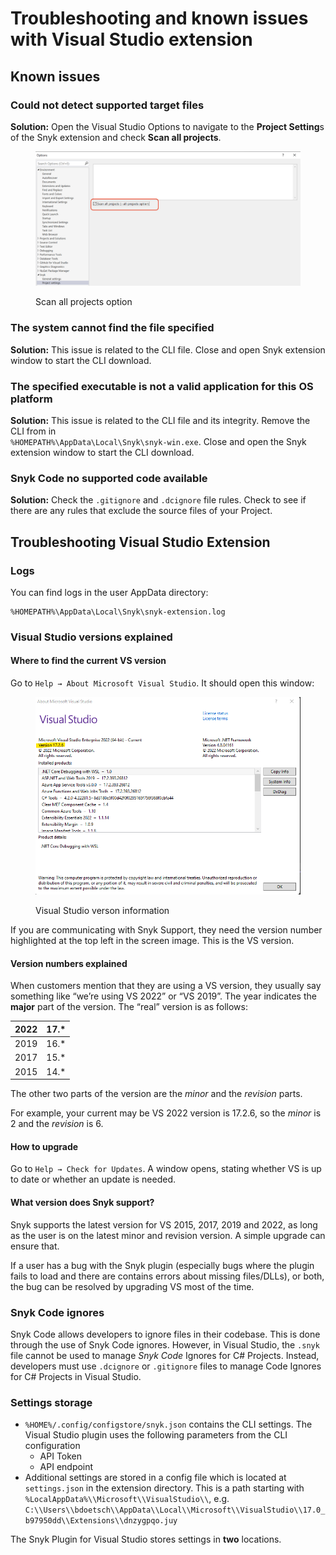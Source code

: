 # Troubleshooting and known issues with Visual Studio extension

## Known issues

### Could not detect supported target files

**Solution:** Open the Visual Studio Options to navigate to the **Project Setting**s of the Snyk extension and check **Scan all projects**.

<figure><img src="../../../.gitbook/assets/readme_image_4_1.png" alt="Scan all projects option"><figcaption><p>Scan all projects option</p></figcaption></figure>

### The system cannot find the file specified

**Solution:** This issue is related to the CLI file. Close and open Snyk extension window to start the CLI download.

### The specified executable is not a valid application for this OS platform

**Solution:** This issue is related to the CLI file and its integrity. Remove the CLI from in\
`%HOMEPATH%\AppData\Local\Snyk\snyk-win.exe`. Close and open the Snyk extension window to start the CLI download.

### Snyk Code no supported code available

**Solution:** Check the `.gitignore` and `.dcignore` file rules. Check to see if there are any rules that exclude the source files of your Project.

## Troubleshooting Visual Studio Extension

### Logs

You can find logs in the user AppData directory:

```
%HOMEPATH%\AppData\Local\Snyk\snyk-extension.log
```

### Visual Studio versions explained

#### Where to find the current VS version <a href="#where-to-find-the-current-vs-version" id="where-to-find-the-current-vs-version"></a>

Go to `Help → About Microsoft Visual Studio`. It should open this window:

<figure><img src="../../../.gitbook/assets/image (486).png" alt="Visual Studio verson information"><figcaption><p>Visual Studio verson information</p></figcaption></figure>

If you are communicating with Snyk Support, they need the version number highlighted at the top left in the screen image. This is the VS version.

#### Version numbers explained <a href="#version-numbers-explained" id="version-numbers-explained"></a>

When customers mention that they are using a VS version, they usually say something like “we’re using VS 2022” or “VS 2019”. The year indicates the **major** part of the version. The “real” version is as follows:

| 2022 | 17.\* |
| ---- | ----- |
| 2019 | 16.\* |
| 2017 | 15.\* |
| 2015 | 14.\* |

The other two parts of the version are the _minor_ and the _revision_ parts.

For example, your current may be VS 2022 version is 17.2.6, so the _minor_ is 2 and the _revision_ is 6.

#### How to upgrade

Go to `Help → Check for Updates`. A window opens, stating whether VS is up to date or whether an update is needed.

#### What version does Snyk support? <a href="#what-does-snyk-support" id="what-does-snyk-support"></a>

Snyk supports the latest version for VS 2015, 2017, 2019 and 2022, as long as the user is on the latest minor and revision version. A simple upgrade can ensure that.

If a user has a bug with the Snyk plugin (especially bugs where the plugin fails to load and there are contains errors about missing files/DLLs), or both, the bug can be resolved by upgrading VS most of the time.

### Snyk Code ignores

Snyk Code allows developers to ignore files in their codebase. This is done through the use of Snyk Code ignores. However, in Visual Studio, the `.snyk` file cannot be used to manage _Snyk Code_ Ignores for C# Projects. Instead, developers must use `.dcignore` or `.gitignore` files to manage Code Ignores for C# Projects in Visual Studio.

### Settings storage

* `%HOME%/.config/configstore/snyk.json` contains the CLI settings. The Visual Studio plugin uses the following parameters from the CLI configuration
  * API Token
  * API endpoint
* Additional settings are stored in a config file which is located at `settings.json` in the extension directory. This is a path starting with `%LocalAppData%\\Microsoft\\VisualStudio\\`, e.g. `C:\\Users\\bdoetsch\\AppData\\Local\\Microsoft\\VisualStudio\\17.0_b97950dd\\Extensions\\dnzygpqo.juy`

The Snyk Plugin for Visual Studio stores settings in **two** locations.

###
